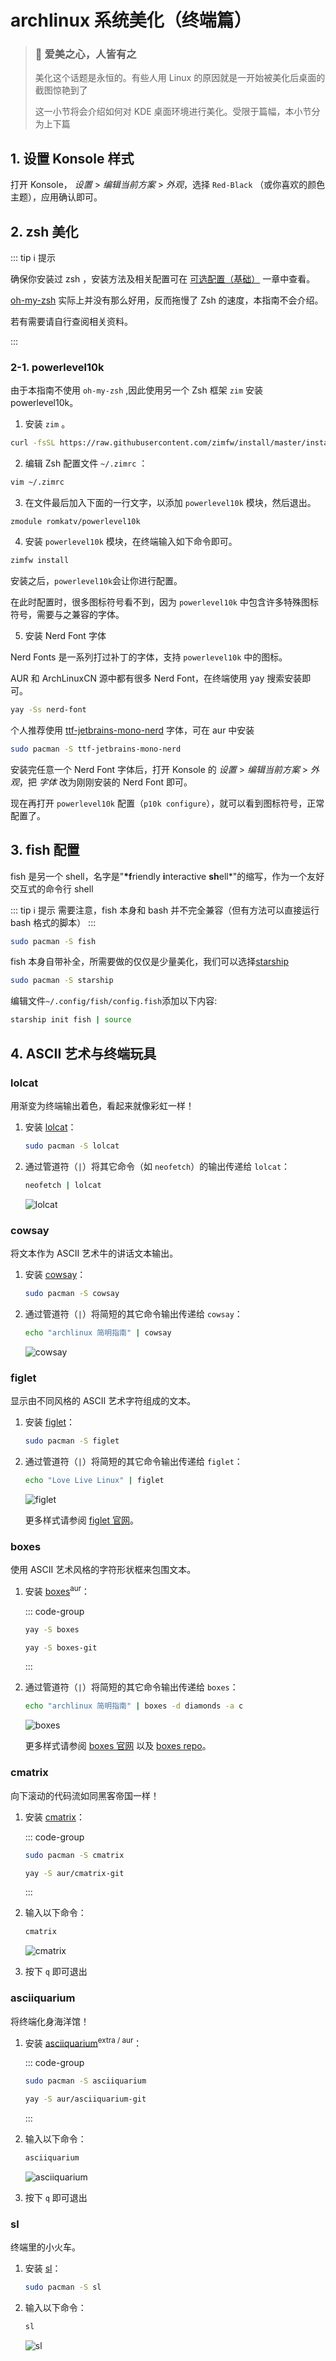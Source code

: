 # archlinux 系统美化（终端篇）

> ### 🌺 爱美之心，人皆有之
>
> 美化这个话题是永恒的。有些人用 Linux 的原因就是一开始被美化后桌面的截图惊艳到了
>
> 这一小节将会介绍如何对 KDE 桌面环境进行美化。受限于篇幅，本小节分为上下篇

## 1. 设置 Konsole 样式

打开 Konsole， _设置_ > _编辑当前方案_ > _外观_，选择 `Red-Black` （或你喜欢的颜色主题），应用确认即可。

## 2. zsh 美化

::: tip ℹ️ 提示

确保你安装过 zsh ，安装方法及相关配置可在 [可选配置（基础）](/guide/advanced/optional-cfg-1.html) 一章中查看。

[oh-my-zsh](https://ohmyz.sh/) 实际上并没有那么好用，反而拖慢了 Zsh 的速度，本指南不会介绍。

若有需要请自行查阅相关资料。

:::

### 2-1. powerlevel10k

由于本指南不使用 `oh-my-zsh` ,因此使用另一个 Zsh 框架 `zim` 安装 powerlevel10k。

1.  安装 `zim` 。

```sh
curl -fsSL https://raw.githubusercontent.com/zimfw/install/master/install.zsh | zsh
```

2.  编辑 Zsh 配置文件 `~/.zimrc` ：

```sh
vim ~/.zimrc
```

3.  在文件最后加入下面的一行文字，以添加 `powerlevel10k` 模块，然后退出。

```
zmodule romkatv/powerlevel10k
```

4.  安装 `powerlevel10k` 模块，在终端输入如下命令即可。

```sh
zimfw install
```

安装之后，`powerlevel10k`会让你进行配置。

在此时配置时，很多图标符号看不到，因为 `powerlevel10k` 中包含许多特殊图标符号，需要与之兼容的字体。

5.  安装 Nerd Font 字体

Nerd Fonts 是一系列打过补丁的字体，支持 `powerlevel10k` 中的图标。

AUR 和 ArchLinuxCN 源中都有很多 Nerd Font，在终端使用 yay 搜索安装即可。

```sh
yay -Ss nerd-font
```

个人推荐使用 [ttf-jetbrains-mono-nerd](https://archlinux.org/packages/extra/any/ttf-jetbrains-mono-nerd/) 字体，可在 aur 中安装

```sh
sudo pacman -S ttf-jetbrains-mono-nerd
```

安装完任意一个 Nerd Font 字体后，打开 Konsole 的 _设置_ > _编辑当前方案_ > _外观_，把 _字体_ 改为刚刚安装的 Nerd Font 即可。

现在再打开 `powerlevel10k` 配置（`p10k configure`），就可以看到图标符号，正常配置了。

<!-- ## 3. vim 美化 -->

## 3. fish 配置

fish 是另一个 shell，名字是"**\*f**riendly **i**nteractive **sh**ell\*"的缩写，作为一个友好交互式的命令行 shell

::: tip ℹ️ 提示
需要注意，fish 本身和 bash 并不完全兼容（但有方法可以直接运行 bash 格式的脚本）
:::

```sh
sudo pacman -S fish
```

fish 本身自带补全，所需要做的仅仅是少量美化，我们可以选择[starship](https://starship.rs/)

```sh
sudo pacman -S starship
```

编辑文件`~/.config/fish/config.fish`添加以下内容:

```sh
starship init fish | source
```

## 4. ASCII 艺术与终端玩具

### lolcat

用渐变为终端输出着色，看起来就像彩虹一样！

1. 安装 [lolcat](https://archlinux.org/packages/extra/any/lolcat/)：

   ```bash
   sudo pacman -S lolcat
   ```

2. 通过管道符（`|`）将其它命令（如 `neofetch`）的输出传递给 `lolcat`：

   ```bash
   neofetch | lolcat
   ```

   ![lolcat](../../assets/guide/advanced/beauty/lolcat.png)

### cowsay

将文本作为 ASCII 艺术牛的讲话文本输出。

1. 安装 [cowsay](https://archlinux.org/packages/extra/any/cowsay/)：

   ```bash
   sudo pacman -S cowsay
   ```

2. 通过管道符（`|`）将简短的其它命令输出传递给 `cowsay`：

   ```bash
   echo "archlinux 简明指南" | cowsay
   ```

   ![cowsay](../../assets/guide/advanced/beauty/cowsay.png)

### figlet

显示由不同风格的 ASCII 艺术字符组成的文本。

1. 安装 [figlet](https://archlinux.org/packages/extra/x86_64/figlet/)：

   ```bash
   sudo pacman -S figlet
   ```

2. 通过管道符（`|`）将简短的其它命令输出传递给 `figlet`：

   ```bash
   echo "Love Live Linux" | figlet
   ```

   ![figlet](../../assets/guide/advanced/beauty/figlet.png)

   更多样式请参阅 [figlet 官网](http://www.figlet.org/)。

### boxes

使用 ASCII 艺术风格的字符形状框来包围文本。

1. 安装 [boxes](https://archlinux.org/packages/extra/any/cowsay/)<sup>aur</sup>：

   ::: code-group

   ```bash [aur]
   yay -S boxes
   ```

   ```bash [aur (git)]
   yay -S boxes-git
   ```

   :::

2. 通过管道符（`|`）将简短的其它命令输出传递给 `boxes`：

   ```bash
   echo "archlinux 简明指南" | boxes -d diamonds -a c
   ```

   ![boxes](../../assets/guide/advanced/beauty/boxes.png)

   更多样式请参阅 [boxes 官网](https://boxes.thomasjensen.com/) 以及 [boxes repo](https://github.com/ascii-boxes/boxes)。

### cmatrix

向下滚动的代码流如同黑客帝国一样！

1. 安装 [cmatrix](https://archlinux.org/packages/extra/x86_64/cmatrix/)：

   ::: code-group

   ```bash [extra]
   sudo pacman -S cmatrix
   ```

   ```bash aur (git)
   yay -S aur/cmatrix-git
   ```

   :::

2. 输入以下命令：

   ```bash
   cmatrix
   ```

   ![cmatrix](../../assets/guide/advanced/beauty/cmatrix.png)

3. 按下 `q` 即可退出

### asciiquarium

将终端化身海洋馆！

1. 安装 [asciiquarium](https://archlinux.org/packages/extra/any/asciiquarium/)<sup>extra / aur</sup>：

   ::: code-group

   ```bash [extra]
   sudo pacman -S asciiquarium
   ```

   ```bash [aur (git)]
   yay -S aur/asciiquarium-git
   ```

   :::

2. 输入以下命令：

   ```bash
   asciiquarium
   ```

   ![asciiquarium](../../assets/guide/advanced/beauty/asciiquarium.png)

3. 按下 `q` 即可退出

### sl

终端里的小火车。

1. 安装 [sl](https://archlinux.org/packages/extra/x86_64/sl/)：

   ```bash
   sudo pacman -S sl
   ```

2. 输入以下命令：

   ```bash
   sl
   ```

   ![sl](../../assets/guide/advanced/beauty/sl.png)

<!-- ## 5. Linux 彩蛋 -->
